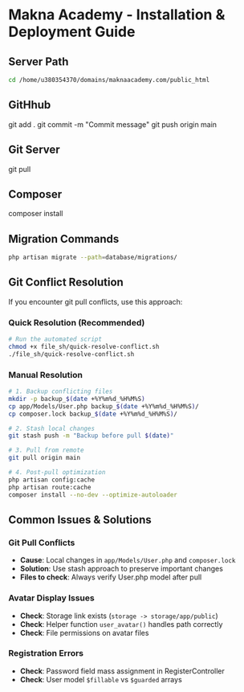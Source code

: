 # Makna Academy - Installation & Deployment Guide

## Server Path

```bash
cd /home/u380354370/domains/maknaacademy.com/public_html
```

## GitHhub

git add .
git commit -m "Commit message"
git push origin main

## Git Server

git pull

## Composer

composer install

## Migration Commands

```bash
php artisan migrate --path=database/migrations/
```

## Git Conflict Resolution

If you encounter git pull conflicts, use this approach:

### Quick Resolution (Recommended)

```bash
# Run the automated script
chmod +x file_sh/quick-resolve-conflict.sh
./file_sh/quick-resolve-conflict.sh
```

### Manual Resolution

```bash
# 1. Backup conflicting files
mkdir -p backup_$(date +%Y%m%d_%H%M%S)
cp app/Models/User.php backup_$(date +%Y%m%d_%H%M%S)/
cp composer.lock backup_$(date +%Y%m%d_%H%M%S)/

# 2. Stash local changes
git stash push -m "Backup before pull $(date)"

# 3. Pull from remote
git pull origin main

# 4. Post-pull optimization
php artisan config:cache
php artisan route:cache
composer install --no-dev --optimize-autoloader
```

## Common Issues & Solutions

### Git Pull Conflicts

-   **Cause**: Local changes in `app/Models/User.php` and `composer.lock`
-   **Solution**: Use stash approach to preserve important changes
-   **Files to check**: Always verify User.php model after pull

### Avatar Display Issues

-   **Check**: Storage link exists (`storage -> storage/app/public`)
-   **Check**: Helper function `user_avatar()` handles path correctly
-   **Check**: File permissions on avatar files

### Registration Errors

-   **Check**: Password field mass assignment in RegisterController
-   **Check**: User model `$fillable` vs `$guarded` arrays
